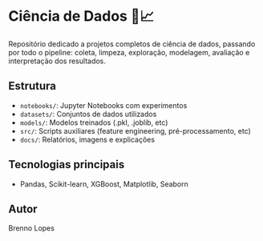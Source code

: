 # Ciência de Dados 🔬📈

Repositório dedicado a projetos completos de ciência de dados, passando por todo o pipeline: coleta, limpeza, exploração, modelagem, avaliação e interpretação dos resultados.

## Estrutura
- `notebooks/`: Jupyter Notebooks com experimentos
- `datasets/`: Conjuntos de dados utilizados
- `models/`: Modelos treinados (.pkl, .joblib, etc)
- `src/`: Scripts auxiliares (feature engineering, pré-processamento, etc)
- `docs/`: Relatórios, imagens e explicações

## Tecnologias principais
- Pandas, Scikit-learn, XGBoost, Matplotlib, Seaborn

## Autor
Brenno Lopes

